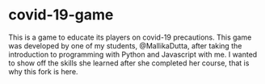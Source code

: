 # covid-19-game
This is a game to educate its players on covid-19 precautions. 
This game was developed by one of my students, @MallikaDutta, after taking the introduction to programming with Python and Javascript with me. 
I wanted to show off the skills she learned after she completed her course, that is why this fork is here. 
